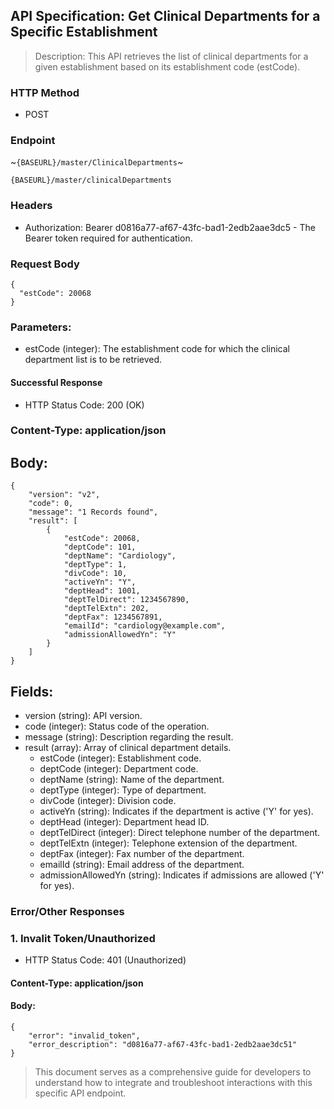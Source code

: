 ## API Specification: Get Clinical Departments for a Specific Establishment
> Description: This API retrieves the list of clinical departments for a given establishment based on its establishment code (estCode).

### HTTP Method
- POST

### Endpoint
 ~``` {BASEURL}/master/ClinicalDepartments ```~

``` {BASEURL}/master/clinicalDepartments ```

### Headers
- Authorization: Bearer d0816a77-af67-43fc-bad1-2edb2aae3dc5 - The Bearer token required for authentication.
### Request Body
```
{
  "estCode": 20068
}
```
### Parameters:
- estCode (integer): The establishment code for which the clinical department list is to be retrieved.
#### Successful Response
- HTTP Status Code: 200 (OK)

### Content-Type: application/json

## Body:

```
{
    "version": "v2",
    "code": 0,
    "message": "1 Records found",
    "result": [
        {
            "estCode": 20068,
            "deptCode": 101,
            "deptName": "Cardiology",
            "deptType": 1,
            "divCode": 10,
            "activeYn": "Y",
            "deptHead": 1001,
            "deptTelDirect": 1234567890,
            "deptTelExtn": 202,
            "deptFax": 1234567891,
            "emailId": "cardiology@example.com",
            "admissionAllowedYn": "Y"
        }
    ]
}
```
## Fields:

- version (string): API version.
- code (integer): Status code of the operation.
- message (string): Description regarding the result.
- result (array): Array of clinical department details.
  - estCode (integer): Establishment code.
  - deptCode (integer): Department code.
  - deptName (string): Name of the department.
  - deptType (integer): Type of department.
  - divCode (integer): Division code.
  - activeYn (string): Indicates if the department is active ('Y' for yes).
  - deptHead (integer): Department head ID.
  - deptTelDirect (integer): Direct telephone number of the department.
  - deptTelExtn (integer): Telephone extension of the department.
  - deptFax (integer): Fax number of the department.
  - emailId (string): Email address of the department.
  - admissionAllowedYn (string): Indicates if admissions are allowed ('Y' for yes).

### Error/Other Responses

### 1. Invalit Token/Unauthorized
 -  HTTP Status Code: 401 (Unauthorized)
#### Content-Type: application/json
#### Body:
```
{
    "error": "invalid_token",
    "error_description": "d0816a77-af67-43fc-bad1-2edb2aae3dc51"
}
```



> This document serves as a comprehensive guide for developers to understand how to integrate and troubleshoot interactions with this specific API endpoint.
